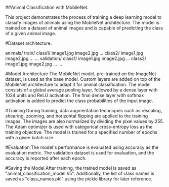 ##Animal Classification with MobileNet.

This project demonstrates the process of training a deep learning model to classify images of animals using the MobileNet architecture. The model is trained on a dataset of animal images and is capable of predicting the class of a given animal image.


#Dataset architecture.

animals/
    train/
        class1/
            image1.jpg
            image2.jpg
            ...
        class2/
            image1.jpg
            image2.jpg
            ...
        ...
    validation/
        class1/
            image1.jpg
            image2.jpg
            ...
        class2/
            image1.jpg
            image2.jpg
            ...
        ...

#Model Architecture
The MobileNet model, pre-trained on the ImageNet dataset, is used as the base model. Custom layers are added on top of the MobileNet architecture to adapt it for animal classification. The model consists of a global average pooling layer, followed by a dense layer with 1024 units and ReLU activation. The final dense layer with softmax activation is added to predict the class probabilities of the input image.

#Training
During training, data augmentation techniques such as rescaling, shearing, zooming, and horizontal flipping are applied to the training images. The images are also normalized by dividing the pixel values by 255. The Adam optimizer is used with categorical cross-entropy loss as the training objective. The model is trained for a specified number of epochs with a given batch size.

#Evaluation
The model's performance is evaluated using accuracy as the evaluation metric. The validation dataset is used for evaluation, and the accuracy is reported after each epoch.

#Saving the Model
After training, the trained model is saved as "animal_classification_model.h5". Additionally, the list of class names is saved as "class_names.pkl" using the pickle library for later reference.
